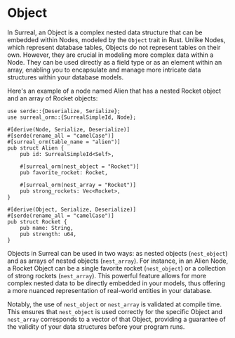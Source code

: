 # Object

In Surreal, an Object is a complex nested data structure that can be embedded
within Nodes, modeled by the `Object` trait in Rust. Unlike Nodes, which
represent database tables, Objects do not represent tables on their own.
However, they are crucial in modeling more complex data within a Node. They can
be used directly as a field type or as an element within an array, enabling you
to encapsulate and manage more intricate data structures within your database
models.

Here's an example of a node named Alien that has a nested Rocket object and an
array of Rocket objects:

```rust, editable
use serde::{Deserialize, Serialize};
use surreal_orm::{SurrealSimpleId, Node};

#[derive(Node, Serialize, Deserialize)]
#[serde(rename_all = "camelCase")]
#[surreal_orm(table_name = "alien")]
pub struct Alien {
    pub id: SurrealSimpleId<Self>,

    #[surreal_orm(nest_object = "Rocket")]
    pub favorite_rocket: Rocket,

    #[surreal_orm(nest_array = "Rocket")]
    pub strong_rockets: Vec<Rocket>,
}

#[derive(Object, Serialize, Deserialize)]
#[serde(rename_all = "camelCase")]
pub struct Rocket {
    pub name: String,
    pub strength: u64,
}
```

Objects in Surreal can be used in two ways: as nested objects (`nest_object`)
and as arrays of nested objects (`nest_array`). For instance, in an Alien Node,
a Rocket Object can be a single favorite rocket (`nest_object`) or a collection
of strong rockets (`nest_array`). This powerful feature allows for more complex
nested data to be directly embedded in your models, thus offering a more nuanced
representation of real-world entities in your database.

Notably, the use of `nest_object` or `nest_array` is validated at compile time.
This ensures that `nest_object` is used correctly for the specific Object and
`nest_array` corresponds to a vector of that Object, providing a guarantee of
the validity of your data structures before your program runs.
